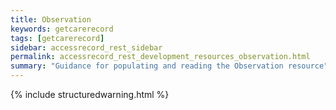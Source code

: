 ```yaml
---
title: Observation
keywords: getcarerecord
tags: [getcarerecord]
sidebar: accessrecord_rest_sidebar
permalink: accessrecord_rest_development_resources_observation.html
summary: "Guidance for populating and reading the Observation resource"
---
```


{% include structuredwarning.html %}
